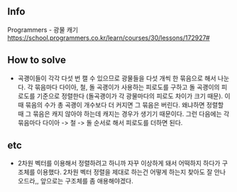 ## Info
Programmers - 광물 캐기 https://school.programmers.co.kr/learn/courses/30/lessons/172927#

## How to solve
* 곡괭이들이 각각 다섯 번 캘 수 있으므로 광물들을 다섯 개씩 한 묶음으로 해서 나눈다. 각 묶음마다 다이아, 철, 돌 곡괭이가 사용하는 피로도를 구하고 돌 곡괭이의 피로도를 기준으로 정렬한다 (돌곡괭이가 각 광물마다의 피로도 차이가 크기 때문). 이 때 묶음의 수가 총 곡괭이 개수보다 더 커지면 그 묶음은 버린다. 왜냐하면 정렬할 때 그 묶음은 캐지 않아야 하는데 캐지는 경우가 생기기 때문이다. 그런 다음에는 각 묶음마다 다이아 -> 철 -> 돌 순서로 해서 피로도를 더하면 된다.

## etc
* 2차원 벡터를 이용해서 정렬하려고 하니까 자꾸 이상하게 돼서 어떡하지 하다가 구조체를 이용했다. 2차원 벡터 정렬을 제대로 하는건 어떻게 하는지 찾아도 잘 안나오드라,, 앞으로는 구조체를 좀 애용해야겠다.
